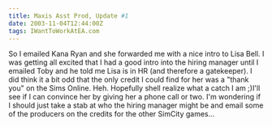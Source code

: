 ```yaml
---
title: Maxis Asst Prod, Update #1
date: 2003-11-04T12:44:00Z
tags: IWantToWorkAtEA.com
---
```

So I emailed Kana Ryan and she forwarded me with a nice intro to Lisa Bell. I was getting all excited that I had a good intro into the hiring manager until I emailed Toby and he told me Lisa is in HR (and therefore a gatekeeper). I did think it a bit odd that the only credit I could find for her was a "thank you" on the Sims Online. Heh. Hopefully shell realize what a catch I am ;)I'll see if I can convince her by giving her a phone call or two. I'm wondering if I should just take a stab at who the hiring manager might be and email some of the producers on the credits for the other SimCity games...

